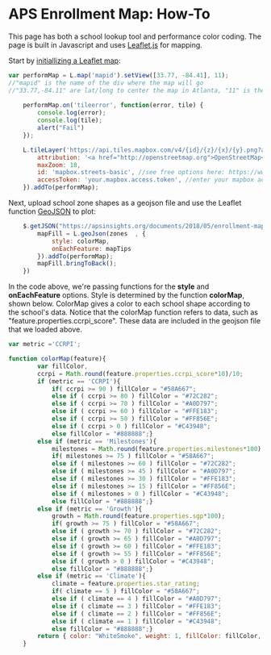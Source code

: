# APS Enrollment Map: How-To

This page has both a school lookup tool and performance color coding. The page is built in Javascript and uses [Leaflet.js](https://leafletjs.com/) for mapping.

Start by [initiallizing a Leaflet map](https://leafletjs.com/examples/quick-start/):

```javascript
var performMap = L.map('mapid').setView([33.77, -84.41], 11);
//"mapid" is the name of the div where the map will go
//"33.77,-84.11" are lat/long to center the map in Atlanta, "11" is the zoom level
	
	performMap.on('tileerror', function(error, tile) {
		console.log(error);
		console.log(tile);
		alert("Fail")
	});

	L.tileLayer('https://api.tiles.mapbox.com/v4/{id}/{z}/{x}/{y}.png?access_token={accessToken}', {
		attribution: '<a href="http://openstreetmap.org">OpenStreetMap</a> | <a href="http://mapbox.com">Mapbox</a>',
		maxZoom: 18,
		id: 'mapbox.streets-basic', //see free options here: https://www.mapbox.com/api-documentation/#maps
		accessToken: 'your.mapbox.access.token', //enter your mapbox access token here
	}).addTo(performMap);
```

Next, upload school zone shapes as a geojson file and use the Leaflet function [GeoJSON](https://leafletjs.com/reference-1.3.2.html#geojson) to plot:

```javascript
	$.getJSON("https://apsinsights.org/documents/2018/05/enrollment-map-elementary-zones.txt",function(zones){
		mapFill = L.geoJson(zones  , {
			style: colorMap,
			onEachFeature: mapTips
		}).addTo(performMap); 
		mapFill.bringToBack();
	})
```
In the code above, we're passing functions for the **style** and **onEachFeature** options. Style is determined by the function **colorMap**, shown below. ColorMap gives a color to each school shape according to the school's data. Notice that the colorMap function refers to data, such as "feature.properties.ccrpi_score". These data are included in the geojson file that we loaded above.

```javascript
var metric ='CCRPI';

function colorMap(feature){
		var fillColor,
		ccrpi = Math.round(feature.properties.ccrpi_score*10)/10;
		if (metric == 'CCRPI'){
			if( ccrpi >= 90 ) fillColor = "#58A667";
			else if ( ccrpi >= 80 ) fillColor = "#72C282";
			else if ( ccrpi >= 70 ) fillColor = "#A0D797";
			else if ( ccrpi >= 60 ) fillColor = "#FFE183";
			else if ( ccrpi >= 50 ) fillColor = "#FF856E";
			else if ( ccrpi > 0 ) fillColor = "#C43948";
			else fillColor = "#888888";}
		else if (metric == 'Milestones'){
			milestones = Math.round(feature.properties.milestones*100);
			if( milestones >= 75 ) fillColor = "#58A667";
			else if ( milestones >= 60 ) fillColor = "#72C282";
			else if ( milestones >= 45 ) fillColor = "#A0D797";
			else if ( milestones >= 30 ) fillColor = "#FFE183";
			else if ( milestones >= 15 ) fillColor = "#FF856E";
			else if ( milestones > 0 ) fillColor = "#C43948";
			else fillColor = "#888888";}
		else if (metric == 'Growth'){
			growth = Math.round(feature.properties.sgp*100);
			if( growth >= 75 ) fillColor = "#58A667";
			else if ( growth >= 70 ) fillColor = "#72C282";
			else if ( growth >= 65 ) fillColor = "#A0D797";
			else if ( growth >= 60 ) fillColor = "#FFE183";
			else if ( growth >= 55 ) fillColor = "#FF856E";
			else if ( growth > 0 ) fillColor = "#C43948";
			else fillColor = "#888888";}
		else if (metric == 'Climate'){
			climate = feature.properties.star_rating;
			if( climate == 5 ) fillColor = "#58A667";
			else if ( climate == 4 ) fillColor = "#A0D797";
			else if ( climate == 3 ) fillColor = "#FFE183";
			else if ( climate == 2 ) fillColor = "#FF856E";
			else if ( climate == 1 ) fillColor = "#C43948";
			else fillColor = "#888888";}
		return { color: "WhiteSmoke", weight: 1, fillColor: fillColor, fillOpacity: .8 }; 
	}
```
